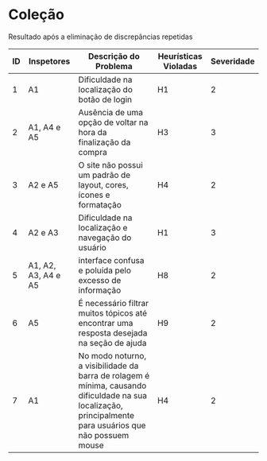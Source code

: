 # Coleção
Resultado após a eliminação de discrepâncias repetidas

| ID | Inspetores | Descrição do Problema | Heurísticas Violadas | Severidade |
|-------------|-------------|-------------|-------------|-------------|
| 1 | A1 | Dificuldade na localização do botão de login | H1 | 2 |
| 2 | A1, A4 e A5 | Ausência de uma opção de voltar na hora da finalização da compra | H3 | 3 |
| 3 | A2 e A5 | O site não possui um padrão de layout, cores, ícones e formatação | H4 | 2 |
| 4 | A2 e A3 | Dificuldade na localização e navegação do usuário | H1 | 3 |
| 5 | A1, A2, A3, A4 e A5 | interface confusa e poluída pelo excesso de informação | H8 | 2 |
| 6 | A5 | É necessário filtrar muitos tópicos até encontrar uma resposta desejada na seção de ajuda| H9 | 2 |
| 7 | A1 | No modo noturno, a visibilidade da barra de rolagem é mínima, causando dificuldade na sua localização, principalmente para usuários que não possuem mouse | H4 | 2 |
